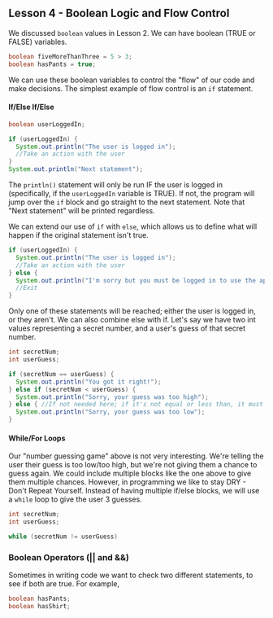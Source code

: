 ## Lesson 4 - Boolean Logic and Flow Control

We discussed `boolean` values in Lesson 2. We can have boolean (TRUE or FALSE) variables.

```java
boolean fiveMoreThanThree = 5 > 3;
boolean hasPants = true;
```

We can use these boolean variables to control the "flow" of our code and make decisions. The simplest example of flow control is an `if` statement.

#### If/Else If/Else

```java
boolean userLoggedIn;

if (userLoggedIn) {
  System.out.println("The user is logged in");
  //Take an action with the user
}
System.out.println("Next statement");
```

The `println()` statement will only be run IF the user is logged in (specifically, if the `userLoggedIn` variable is TRUE). If not, the program will jump over the `if` block and go straight to the next statement. Note that "Next statement" will be printed regardless.

We can extend our use of `if` with `else`, which allows us to define what will happen if the original statement isn't true.

```java
if (userLoggedIn) {
  System.out.println("The user is logged in");
  //Take an action with the user
} else {
  System.out.println("I'm sorry but you must be logged in to use the app");
  //Exit
}
```

Only one of these statements will be reached; either the user is logged in, or they aren't. We can also combine else with if. Let's say we have two int values representing a secret number, and a user's guess of that secret number.

```java
int secretNum;
int userGuess;

if (secretNum == userGuess) {
  System.out.println("You got it right!");
} else if (secretNum < userGuess) {
  System.out.println("Sorry, your guess was too high");
} else { //If not needed here; if it's not equal or less than, it must be greater
  System.out.println("Sorry, your guess was too low");
}
```

#### While/For Loops

Our "number guessing game" above is not very interesting. We're telling the user their guess is too low/too high, but we're not giving them a chance to guess again. We could include multiple blocks like the one above to give them multiple chances. However, in programming we like to stay DRY - Don't Repeat Yourself. Instead of having multiple if/else blocks, we will use a `while` loop to give the user 3 guesses.

```java
int secretNum;
int userGuess;

while (secretNum != userGuess)
```


### Boolean Operators (|| and &&)

Sometimes in writing code we want to check two different statements, to see if both are true. For example,

```java
boolean hasPants;
boolean hasShirt;

